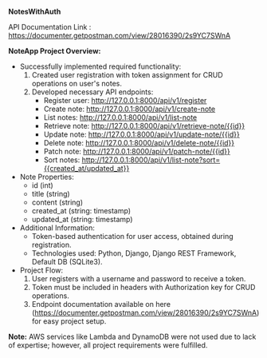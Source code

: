 **NotesWithAuth**

API Documentation Link : https://documenter.getpostman.com/view/28016390/2s9YC7SWnA

**NoteApp Project Overview:**

- Successfully implemented required functionality:
  1. Created user registration with token assignment for CRUD operations on user's notes.
  2. Developed necessary API endpoints:
     - Register user: http://127.0.0.1:8000/api/v1/register
     - Create note: http://127.0.0.1:8000/api/v1/create-note
     - List notes: http://127.0.0.1:8000/api/v1/list-note
     - Retrieve note: http://127.0.0.1:8000/api/v1/retrieve-note/{{id}}
     - Update note: http://127.0.0.1:8000/api/v1/update-note/{{id}}
     - Delete note: http://127.0.0.1:8000/api/v1/delete-note/{{id}}
     - Patch note: http://127.0.0.1:8000/api/v1/patch-note/{{id}}
     - Sort notes: http://127.0.0.1:8000/api/v1/list-note?sort={{created_at/updated_at}}
- Note Properties:
  - id (int)
  - title (string)
  - content (string)
  - created_at (string: timestamp)
  - updated_at (string: timestamp)
- Additional Information:
  - Token-based authentication for user access, obtained during registration.
  - Technologies used: Python, Django, Django REST Framework, Default DB (SQLite3).
- Project Flow:
  1. User registers with a username and password to receive a token.
  2. Token must be included in headers with Authorization key for CRUD operations.
  3. Endpoint documentation available on here (https://documenter.getpostman.com/view/28016390/2s9YC7SWnA) for easy project setup.

**Note:** AWS services like Lambda and DynamoDB were not used due to lack of expertise; however, all project requirements were fulfilled.
